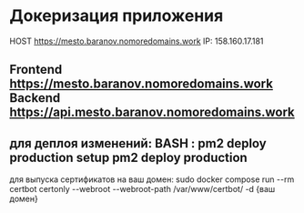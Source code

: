 # Докеризация приложения

HOST https://mesto.baranov.nomoredomains.work
IP: 158.160.17.181 

Frontend https://mesto.baranov.nomoredomains.work
Backend https://api.mesto.baranov.nomoredomains.work
-----------------------------
для деплоя изменений:
BASH :
pm2 deploy production setup
pm2 deploy production
-----------------------------
для выпуска сертификатов на ваш домен:
sudo docker compose run --rm  certbot certonly --webroot --webroot-path /var/www/certbot/ -d {ваш домен}